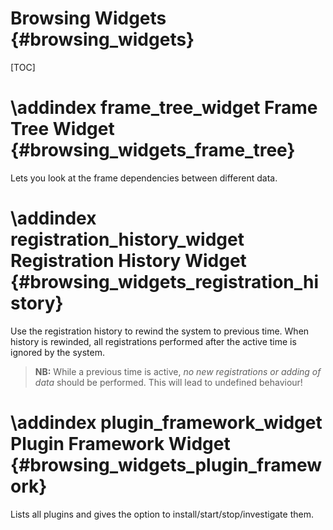 Browsing Widgets {#browsing_widgets}
===========================================================

[TOC]

\addindex frame_tree_widget
Frame Tree Widget {#browsing_widgets_frame_tree}
===========================================================

Lets you look at the frame dependencies between different data.



\addindex registration_history_widget
Registration History Widget {#browsing_widgets_registration_history}
===========================================================

Use the registration history to rewind the system to previous time. When history is rewinded, 
all registrations performed after the active time is ignored by the system.

> **NB:** While a previous time is active, *no new registrations or adding of data* should be performed. 
> This will lead to undefined behaviour!



\addindex plugin_framework_widget
Plugin Framework Widget {#browsing_widgets_plugin_framework}
===========================================================

Lists all plugins and gives the option to install/start/stop/investigate them.
